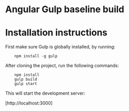 Angular Gulp baseline build
=================

# Installation instructions

First make sure Gulp is globally installed, by running:
```console
    npm install -g gulp
```
After cloning the project, run the following commands:

```console
    npm install
    gulp build
    gulp start
```
   
This will start the development server:

[http://localhost:3000]